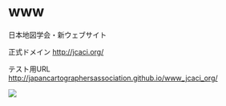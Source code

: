 www
===

日本地図学会・新ウェブサイト

正式ドメイン http://jcaci.org/

テスト用URL http://japancartographersassociation.github.io/www_jcaci_org/


<img src="https://cloud.githubusercontent.com/assets/416977/11987780/9ad8e344-aa28-11e5-98db-48dbbbe92f40.png" >

